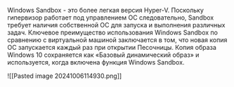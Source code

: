 Windows Sandbox - это более легкая версия Hyper-V. Поскольку гипервизор работает под управлением ОС следовательно, Sandbox требует наличия собственной ОС для запуска и выполнения различных задач. Ключевое преимущество использования Windows Sandbox по сравнению с виртуальной машиной заключается в том, что новая копия ОС запускается каждый раз при открытии Песочницы. Копия образа Windows 10 сохраняется как «Базовый динамический образ» и используется, когда включена функция Windows Sandbox.

![[Pasted image 20241006114930.png]]
